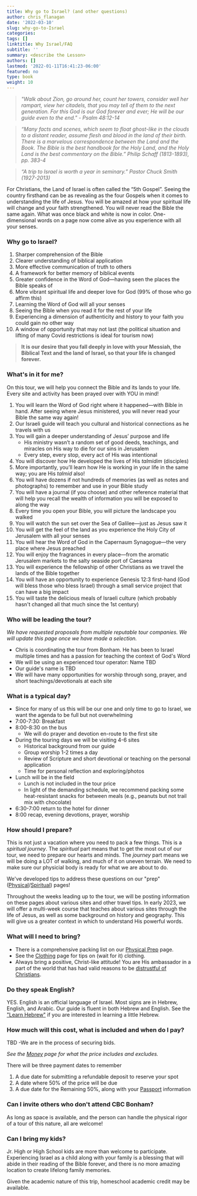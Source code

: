 ```yaml
---
title: Why go to Israel? (and other questions)
author: chris_flanagan
date: '2022-03-10'
slug: why-go-to-Israel
categories:
tags: []
linktitle: Why Israel/FAQ
subtitle: ''
summary: <describe the Lesson>
authors: []
lastmod: '2022-01-11T16:41:23-06:00'
featured: no
type: book
weight: 10
---
```



>   *"Walk about Zion, go around her, count her towers, consider well her rampart, view her citadels, that you may tell of them to the next generation. For this God is our God forever and ever; He will be our guide even to the end." - Psalm 48:12-14*

>   *“Many facts and scenes, which seem to float ghost-like in the clouds to a distant reader, assume flesh and blood in the land of their birth. There is a marvelous correspondence between the Land and the Book. The Bible is the best handbook for the Holy Land, and the Holy Land is the best commentary on the Bible.” Philip Schaff (1813-1893), pp. 383-4*

>   *“A trip to Israel is worth a year in seminary.” Pastor Chuck Smith (1927-2013)*

For Christians, the Land of Israel is often called the “5th Gospel”. Seeing the country firsthand can be as revealing as the four Gospels when it comes to understanding the life of Jesus. You will be amazed at how your spiritual life will change and your faith strengthened. You will never read the Bible the same again. What was once black and white is now in color.  One-dimensional words on a page now come alive as you experience with all your senses.

### Why go to Israel? 

1.  Sharper comprehension of the Bible
2.  Clearer understanding of biblical application
3.  More effective communication of truth to others
4.  A framework for better memory of biblical events
5.  Greater confidence in the Word of God—having seen the places the Bible speaks of
6.  More vibrant spiritual life and deeper love for God (99% of those who go affirm this)
7.  Learning the Word of God will all your senses
8.  Seeing the Bible when you read it for the rest of your life
9.  Experiencing a dimension of authenticity and history to your faith you could gain no other way
10. A window of opportunity that may not last (the political situation and lifting of many Covid restrictions is ideal for tourism now)

> **It is our desire that you fall deeply in love with your Messiah, the Biblical Text and the land of Israel, so that your life is changed forever.**

### What's in it for me?

On this tour, we will help you connect the Bible and its lands to your life. Every site and activity has been prayed over with YOU in mind!

1.  You will learn the Word of God right where it happened—with Bible in hand. After seeing where Jesus ministered, you will never read your Bible the same way again!
2.  Our Israeli guide will teach you cultural and historical connections as he travels with us
3.  You will gain a deeper understanding of Jesus’ purpose and life
    - His ministry wasn’t a random set of good deeds, teachings, and miracles on His way to die for our sins in Jerusalem
    - Every step, every stop, every act of His was intentional
4.  You will discover how He developed the lives of His *talmidim* (disciples)
5.  More importantly, you’ll learn how He is working in your life in the same way; you are His *talmid* also!
6.  You will have dozens if not hundreds of memories (as well as notes and photographs) to remember and use in your Bible study
7.  You will have a journal (if you choose) and other reference material that will help you recall the wealth of information you will be exposed to along the way
8.  Every time you open your Bible, you will picture the landscape you walked
9.  You will watch the sun set over the Sea of Galilee—just as Jesus saw it
10. You will get the feel of the land as you experience the Holy City of Jerusalem with all your senses
11. You will hear the Word of God in the Capernaum Synagogue—the very place where Jesus preached
12. You will enjoy the fragrances in every place—from the aromatic Jerusalem markets to the salty seaside port of Caesarea
13. You will experience the fellowship of other Christians as we travel the lands of the Bible together
14. You will have an opportunity to experience Genesis 12:3 first-hand (God will bless those who bless Israel) through a small service project that can have a big impact
15. You will taste the delicious meals of Israeli culture (which probably hasn't changed all that much since the 1st century)

### Who will be leading the tour?

*We have requested proposals from multiple reputable tour companies.  We will update this page once we have made a selection.*

-   Chris is coordinating the tour from Bonham.  He has been to Israel multiple times and has a passion for teaching the context of God's Word
-   We will be using an experienced tour operator: Name TBD <website>
-   Our guide's name is TBD <guide bio>
-   We will have many opportunities for worship through song, prayer, and short teachings/devotionals at each site

### What is a typical day?

-   Since for many of us this will be our one and only time to go to Israel, we want the agenda to be full but not overwhelming
-   7:00-7:30: Breakfast
-   8:00-8:30 on the bus
    -   We will do prayer and devotion en-route to the first site
-   During the touring days we will be visiting 4-6 sites
    -   Historical background from our guide
    -   Group worship 1-2 times a day
    -   Review of Scripture and short devotional or teaching on the personal application
    -   Time for personal reflection and exploring/photos
-   Lunch will be in the field 
    - Lunch is not included in the tour price
    - In light of the demanding schedule, we recommend packing some heat-resistant snacks for between meals (e.g., peanuts but not trail mix with chocolate)
-   6:30-7:00 return to the hotel for dinner
-   8:00 recap, evening devotions, prayer, worship

### How should I prepare?

This is not just a vacation where you need to pack a few things.  This is a *spiritual journey*.  The *spiritual* part means that to get the most out of our tour, we need to prepare our hearts and minds.  The *journey* part means we will be doing a LOT of walking, and much of it on uneven terrain.  We need to make sure our physicial body is ready for what we are about to do.

We've developed tips to address these questions on our "prep" ([Physical](../physical)/[Spiritual](../spiritual)) pages!

Throughout the weeks leading up to the tour, we will be posting information on these pages about various sites and other travel tips. In early 2023, we will offer a multi-week course that teaches about various sites through the life of Jesus, as well as some background on history and geography.  This will give us a greater context in which to understand His powerful words.

### What will I need to bring?

-   There is a comprehensive packing list on our [Physical Prep](../physical) page.  
-   See the [Clothing](../clothing) page for tips on (wait for it) clothing.
-   Always bring a positive, Christ-like attitude! You are His ambassador in a part of the world that has had valid reasons to be [distrustful of Christians](https://en.wikipedia.org/wiki/Jewish_deicide).

### Do they speak English?

YES. English is an official language of Israel. Most signs are in Hebrew, English, and Arabic. Our guide is fluent in both Hebrew and English. See the ["Learn Hebrew"](/courses/) if you are interested in learning a little Hebrew.

### How much will this cost, what is included and when do I pay?

TBD -We are in the process of securing bids.

*See the [Money](../money) page for what the price includes and excludes.*

There will be three payment dates to remember

1. A due date for submitting a refundable deposit to reserve your spot
2. A date where 50% of the price will be due
3. A due date for the Remaining 50%, along with your [Passport](../passport) information

### Can I invite others who don't attend CBC Bonham?

As long as space is available, and the person can handle the physical rigor of a tour of this nature, all are welcome!

### Can I bring my kids?

Jr. High or High School kids are more than welcome to participate. Experiencing Israel as a child along with your family is a blessing that will abide in their reading of the Bible forever, and there is no more amazing location to create lifelong family memories.

Given the academic nature of this trip, homeschool academic credit may be available.


<script type="text/javascript">
  window.ESV_CROSSREF_OPTIONS = {
    body_background_color: 'D7E5F0', header_font_size: 10, body_font_size: 14, footer_font_size: 8, body_font_family: 'Times' };</script>
<script src="https://static.esvmedia.org/crossref/crossref.min.js" type="text/javascript"></script> 

